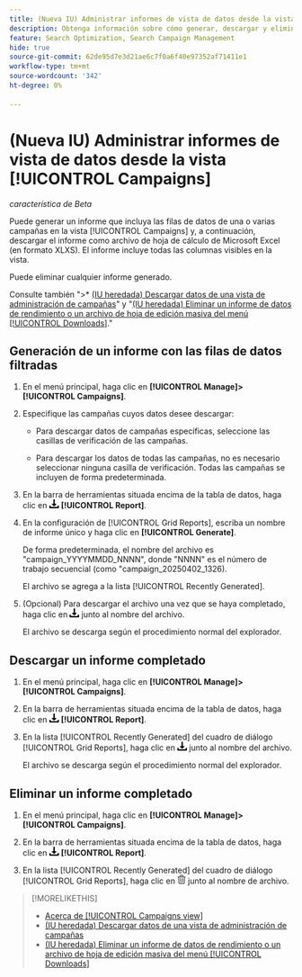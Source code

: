 ```yaml
---
title: (Nueva IU) Administrar informes de vista de datos desde la vista [!UICONTROL Campaigns]
description: Obtenga información sobre cómo generar, descargar y eliminar informes que contengan las filas de datos de una o varias campañas en la vista [!UICONTROL Campaigns] de un informe.
feature: Search Optimization, Search Campaign Management
hide: true
source-git-commit: 62de95d7e3d21ae6c7f0a6f40e97352af71411e1
workflow-type: tm+mt
source-wordcount: '342'
ht-degree: 0%

---
```


# (Nueva IU) Administrar informes de vista de datos desde la vista [!UICONTROL Campaigns]

<!-- Wording??????  Filtered data reports? -->

*característica de Beta*

Puede generar un informe que incluya las filas de datos de una o varias campañas en la vista [!UICONTROL Campaigns] y, a continuación, descargar el informe como archivo de hoja de cálculo de Microsoft Excel (en formato XLXS). El informe incluye todas las columnas visibles en la vista.

Puede eliminar cualquier informe generado.

Consulte también &quot;>* [(IU heredada) Descargar datos de una vista de administración de campañas](/help/search-social-commerce/common-tasks/navigation-editing-selection/download.md)&quot; y &quot;[(IU heredada) Eliminar un informe de datos de rendimiento o un archivo de hoja de edición masiva del menú [!UICONTROL Downloads]](/help/search-social-commerce/common-tasks/navigation-editing-selection/download-delete-data.md).&quot;

## Generación de un informe con las filas de datos filtradas

1. En el menú principal, haga clic en **[!UICONTROL Manage]>[!UICONTROL Campaigns]**.

1. Especifique las campañas cuyos datos desee descargar:

   * Para descargar datos de campañas específicas, seleccione las casillas de verificación de las campañas.

   * Para descargar los datos de todas las campañas, no es necesario seleccionar ninguna casilla de verificación. Todas las campañas se incluyen de forma predeterminada.

1. En la barra de herramientas situada encima de la tabla de datos, haga clic en ![Descargar](/help/search-social-commerce/assets/download.png "Descargar") **[!UICONTROL Report]**.

1. En la configuración de [!UICONTROL Grid Reports], escriba un nombre de informe único y haga clic en **[!UICONTROL Generate]**.

   De forma predeterminada, el nombre del archivo es &quot;campaign_YYYYMMDD_NNNN&quot;, donde &quot;NNNN&quot; es el número de trabajo secuencial (como &quot;campaign_20250402_1326).

   El archivo se agrega a la lista [!UICONTROL Recently Generated].

1. (Opcional) Para descargar el archivo una vez que se haya completado, haga clic en ![Descargar](/help/search-social-commerce/assets/download.png "Descargar") junto al nombre del archivo.

   El archivo se descarga según el procedimiento normal del explorador.

## Descargar un informe completado

1. En el menú principal, haga clic en **[!UICONTROL Manage]>[!UICONTROL Campaigns]**.

1. En la barra de herramientas situada encima de la tabla de datos, haga clic en ![Descargar](/help/search-social-commerce/assets/download.png "Descargar") **[!UICONTROL Report]**.

1. En la lista [!UICONTROL Recently Generated] del cuadro de diálogo [!UICONTROL Grid Reports], haga clic en ![Descargar](/help/search-social-commerce/assets/download.png "Descargar") junto al nombre del archivo.

   El archivo se descarga según el procedimiento normal del explorador.

## Eliminar un informe completado

1. En el menú principal, haga clic en **[!UICONTROL Manage]>[!UICONTROL Campaigns]**.

1. En la barra de herramientas situada encima de la tabla de datos, haga clic en ![Descargar](/help/search-social-commerce/assets/download.png "Descargar") **[!UICONTROL Report]**.

1. En la lista [!UICONTROL Recently Generated] del cuadro de diálogo [!UICONTROL Grid Reports], haga clic en ![Eliminar](/help/search-social-commerce/assets/delete-new.png "Eliminar") junto al nombre de archivo.

>[!MORELIKETHIS]
>
>* [Acerca de [!UICONTROL Campaigns view]](campaign-view-about.md)
>* [(IU heredada) Descargar datos de una vista de administración de campañas](/help/search-social-commerce/common-tasks/navigation-editing-selection/download.md)
>* [(IU heredada) Eliminar un informe de datos de rendimiento o un archivo de hoja de edición masiva del menú [!UICONTROL Downloads]](/help/search-social-commerce/common-tasks/navigation-editing-selection/download-delete-data.md)

